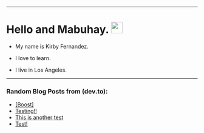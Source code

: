 
<img src="https://komarev.com/ghpvc/?username=kirbygit&style=flat-square&color=blue" alt=""/>

---
<h1>
  Hello and Mabuhay.
  <img src="https://media.giphy.com/media/hvRJCLFzcasrR4ia7z/giphy.gif" width="30px"/>
</h1>

- My name is Kirby Fernandez.

- I love to learn.

- I live in Los Angeles.

---

### Random Blog Posts from (dev.to):
<!-- BLOG-POST-LIST:START -->
- [[Boost]](https://dev.to/ben/-1djh)
- [Testing!!](https://dev.to/ben/testing-1kd1)
- [This is another test](https://dev.to/ben/this-is-another-test-3l0j)
- [Test!](https://dev.to/ben/test-1lgi)
<!-- BLOG-POST-LIST:END -->
